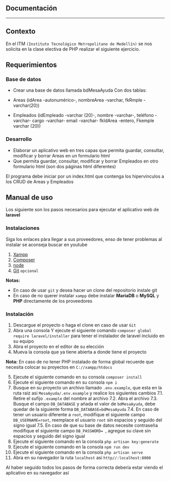 ## Documentación
---
## Contexto
En el ITM `(Instituto Tecnológico Metropolitano de Medellín)` se nos solicita en la clase electiva de PHP realizar el siguiente ejercicio.
 
 
## Requerimientos
 
### Base de datos
- Crear una base de datos llamada bdMesaAyuda
Con dos tablas:
 
- Areas (idArea -autonumérico-, nombreArea -varchar, fkRmple -varchar(20))
 
- Empleados (idEmpleado -varchar (20)-, nombre -varchar-, teléfono   -varchar-  cargo -varchar-  email -varchar- fkIdArea -entero, Fkemple varchar (20))
 
### Desarrollo
- Elaborar un aplicativo web en tres capas que permita guardar, consultar, modificar y borrar Areas en un formulario html
- Que permita  guardar, consultar, modificar y borrar Empleados en otro formulario html (son dos páginas html diferentes)
 
El programa debe iniciar por un index.html que contenga los hipervínculos a los CRUD de Areas y Empleados
 
## Manual de uso
 
Los siguiente son los pasos necesarios para ejecutar el aplicativo web de **laravel**
 
### Instalaciones
Siga los enlaces pàra llegar a sus proveedores, enso de tener problemas al instalar se aconseja buscar en youtube
 
1. [Xampp](https://www.apachefriends.org/es/index.html)
2. [Composer](https://getcomposer.org)
3. [node](https://nodejs.org/es/)
4. [Git](https://git-scm.com) `opcional`
 
**Notas:** 
- En caso de usar `git` y desea hacer un clone del repositorio instale git
- En caso de no querer instalar `xampp` debe instalar **MariaDB** o **MySQL** y **PHP** directamente de los proveedores
 
### Instalación
 
1. Descargue el proyecto o haga el clone en caso de usar `Git`
2. Abra una consola Y ejecute el siguiente comando `composer global require laravel/installer` para tener el instalador de laravel incluido en su equipo
3. Abra el proyecto en el editor de su elección
4. Mueva la consola que ya tiene abierta a donde tiene el proyecto
 
**Nota:** En caso de no tener PHP instalado de forma global recuerde que necesita colocar su proyectos en `C://xampp/htdocs`
 
5. Ejecute el siguiente comando en su consola `composer install`
6. Ejecute el siguiente comando en su consola `npm i`
7. Busque en su proyecto un archivo llamado `.env.example`, que esta en la ruta raiz asi `MesaAyuda/.env.example` y realice los siguientes cambios
    7.1. Retire el sufijo `.example` del nombre al archivo
    7.2. Abra el archivo
    7.3. Busque el campo `DB_DATABASE` y añada el valor de  `bdMesaAyuda`, debe quedar de la siguiente forma `DB_DATABASE=bdMesaAyuda`
    7.4. En caso de tener un usuario diferente a `root`, modifique el siguiente campo `DB_USERNAME=root`, reemplace el usuario `root` sin espacios y seguido del signo igual
    7.5. En caso de que su base de datos necesite contraseña modifique el siguiente campo `DB_PASSWORD= `, agregue su clave sin espacios y seguido del signo igual
8. Ejecute el siguiente comando en la consola `php artisan key:generate`
9. Ejecute el siguiente comando en la consola `npm run dev`
10. Ejecute el siguiente comando en la consola `php artisan serve`
11. Abra en su navegador la ruta `localhost` asi `http//:localhost:8000`
 
Al haber seguido todos los pasos de forma correcta debería estar viendo el aplicativo en su navegador así

